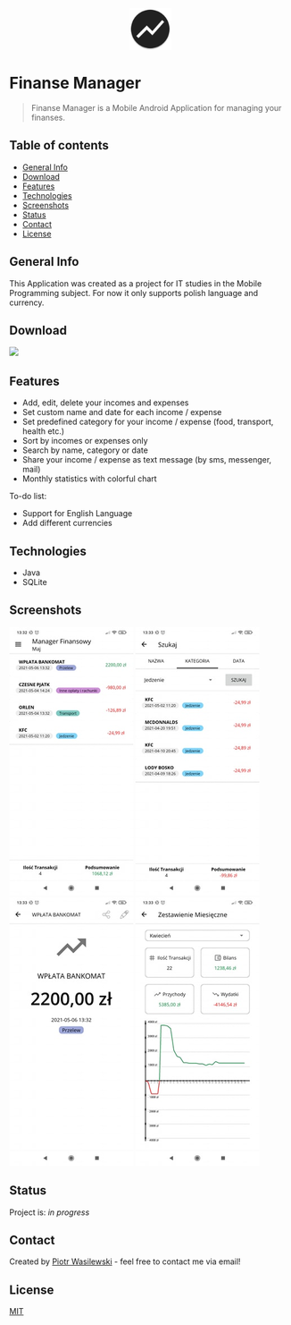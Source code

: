 <p align="center">
<img src="app/src/main/res/mipmap-xxxhdpi/ic_launcher_round.png" width="75" alt="Logo"/>
</p>

# Finanse Manager
>Finanse Manager is a Mobile Android Application for managing your finanses.

## Table of contents
* [General Info](#general-info)
* [Download](#download)
* [Features](#features)
* [Technologies](#technologies)
* [Screenshots](#screenshots)
* [Status](#status)
* [Contact](#contact)
* [License](#license)

## General Info
This Application was created as a project for IT studies in the Mobile Programming subject. For now it only supports polish language and currency.

## Download
<a id="raw-url" href="https://github.com/S17918/FinanseManager/raw/main/app/apk/FinanseManager_1_0.apk" target="_blank" download><img src="https://img.shields.io/badge/APK-1.0-green"/></a>

## Features
* Add, edit, delete your incomes and expenses
* Set custom name and date for each income / expense
* Set predefined category for your income / expense (food, transport, health etc.)
* Sort by incomes or expenses only
* Search by name, category or date
* Share your income / expense as text message (by sms, messenger, mail)
* Monthly statistics with colorful chart

To-do list:
* Support for English Language
* Add different currencies

## Technologies
* Java
* SQLite

## Screenshots
<kbd>![Main Page](app/screenshots/screen_1.jpg)</kbd>
<kbd>![Search Page](app/screenshots/screen_3.jpg)</kbd>
<kbd>![Income Page](app/screenshots/screen_4.jpg)</kbd>
<kbd>![Month Statistics Page](app/screenshots/screen_5.jpg)</kbd>

## Status
Project is: _in progress_

## Contact
Created by [Piotr Wasilewski](mailto:wasilewski.piotr0@gmail.com) - feel free to contact me via email!

## License
[MIT](https://choosealicense.com/licenses/mit/)
